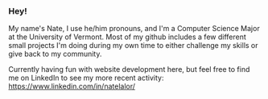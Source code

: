 ### Hey! 
My name's Nate, I use he/him pronouns, and I'm a Computer Science Major at the University of Vermont.
Most of my github includes a few different small projects I'm doing during my own time to either challenge my skills or give back to my community. 

Currently having fun with website development here, but feel free to find me on LinkedIn to see my more recent activity: https://www.linkedin.com/in/natelalor/

